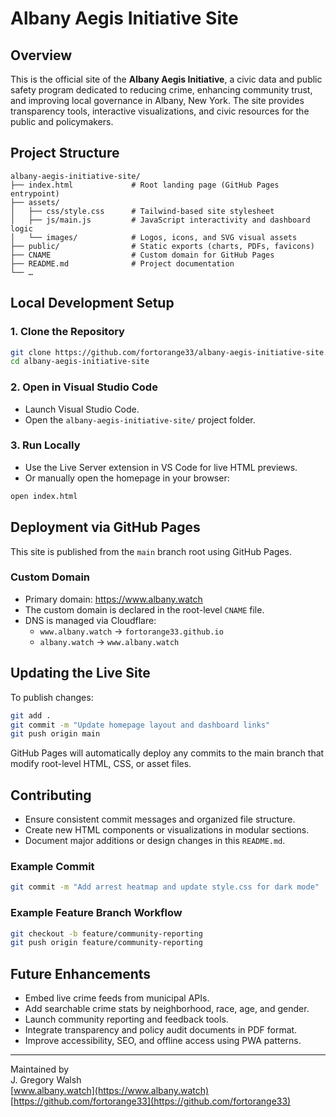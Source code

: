 # Albany Aegis Initiative Site

## Overview

This is the official site of the **Albany Aegis Initiative**, a civic data and public safety program dedicated to reducing crime, enhancing community trust, and improving local governance in Albany, New York. The site provides transparency tools, interactive visualizations, and civic resources for the public and policymakers.

## Project Structure

```
albany-aegis-initiative-site/
├── index.html             # Root landing page (GitHub Pages entrypoint)
├── assets/
│   ├── css/style.css      # Tailwind-based site stylesheet
│   ├── js/main.js         # JavaScript interactivity and dashboard logic
│   └── images/            # Logos, icons, and SVG visual assets
├── public/                # Static exports (charts, PDFs, favicons)
├── CNAME                  # Custom domain for GitHub Pages
├── README.md              # Project documentation
└── …
```

## Local Development Setup

### 1. Clone the Repository

```bash
git clone https://github.com/fortorange33/albany-aegis-initiative-site.git
cd albany-aegis-initiative-site
```

### 2. Open in Visual Studio Code

- Launch Visual Studio Code.
- Open the `albany-aegis-initiative-site/` project folder.

### 3. Run Locally

- Use the Live Server extension in VS Code for live HTML previews.
- Or manually open the homepage in your browser:

```bash
open index.html
```

## Deployment via GitHub Pages

This site is published from the `main` branch root using GitHub Pages.

### Custom Domain

- Primary domain: https://www.albany.watch
- The custom domain is declared in the root-level `CNAME` file.
- DNS is managed via Cloudflare:
    - `www.albany.watch` → `fortorange33.github.io`
    - `albany.watch` → `www.albany.watch`

## Updating the Live Site

To publish changes:

```bash
git add .
git commit -m "Update homepage layout and dashboard links"
git push origin main
```

GitHub Pages will automatically deploy any commits to the main branch that modify root-level HTML, CSS, or asset files.

## Contributing

- Ensure consistent commit messages and organized file structure.
- Create new HTML components or visualizations in modular sections.
- Document major additions or design changes in this `README.md`.

### Example Commit

```bash
git commit -m "Add arrest heatmap and update style.css for dark mode"
```

### Example Feature Branch Workflow

```bash
git checkout -b feature/community-reporting
git push origin feature/community-reporting
```

## Future Enhancements

- Embed live crime feeds from municipal APIs.
- Add searchable crime stats by neighborhood, race, age, and gender.
- Launch community reporting and feedback tools.
- Integrate transparency and policy audit documents in PDF format.
- Improve accessibility, SEO, and offline access using PWA patterns.

---

Maintained by  
J. Gregory Walsh  
[www.albany.watch](https://www.albany.watch)  
[https://github.com/fortorange33](https://github.com/fortorange33)
